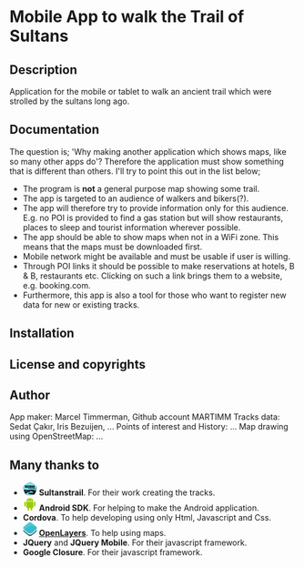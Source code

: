 # Mobile App to walk the Trail of Sultans

## Description

Application for the mobile or tablet to walk an ancient trail which were strolled by the sultans long ago.

## Documentation

The question is; 'Why making another application which shows maps, like so many other apps do'? Therefore the application must show something that is different than others. I'll try to point this out in the list below;

* The program is **not** a general purpose map showing some trail.
* The app is targeted to an audience of walkers and bikers(?).
* The app will therefore try to provide information only for this audience. E.g. no POI is provided to find a gas station but will show restaurants, places to  sleep and tourist information wherever possible.
* The app should be able to show maps when not in a WiFi zone. This means that the maps must be downloaded first.
* Mobile network might be available and must be usable if user is willing.
* Through POI links it should be possible to make reservations at hotels, B & B, restaurants etc. Clicking on such a link brings them to a website, e.g. booking.com.
* Furthermore, this app is also a tool for those who want to register new data for new or existing tracks.

## Installation

## License and copyrights

## Author

App maker: Marcel Timmerman, Github account MARTIMM
Tracks data: Sedat Çakır, Iris Bezuijen, ...
Points of interest and History: ...
Map drawing using OpenStreetMap: ...

## Many thanks to

* ![logo](doc/Sultanstrail_Logo-24x24.png) **Sultanstrail**. For their work creating the tracks.
* ![logo](doc/android02-24x24.png) **Android SDK**. For helping to make the Android application.
* **Cordova**. To help developing using only Html, Javascript and Css.
* ![logo](doc/logo70-24x24.png) [**OpenLayers**][OLayers]. To help using maps.
* **JQuery** and **JQuery Mobile**. For their javascript framework.
* **Google Closure**. For their javascript framework.




[OLayers]: (http://openlayers.org/)
[release]: https://github.com/MARTIMM/Library/blob/master/doc/CHANGES.md
[todo]: https://github.com/MARTIMM/Library/blob/master/doc/TODO.md
[man]: https://github.com/MARTIMM/Library/blob/master/doc/manual.pdf
[requir]: https://github.com/MARTIMM/Library/blob/master/doc/requirements.pdf
